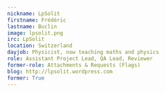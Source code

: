 ```yaml
---
nickname: LpSolit
firstname: Frédéric
lastname: Buclin
image: lpsolit.png
irc: LpSolit
location: Switzerland
dayjob: Physicist, now teaching maths and physics
role: Assistant Project Lead, QA Lead, Reviewer
former-role: Attachments & Requests (Flags)
blog: http://lpsolit.wordpress.com
former: True
---
```


